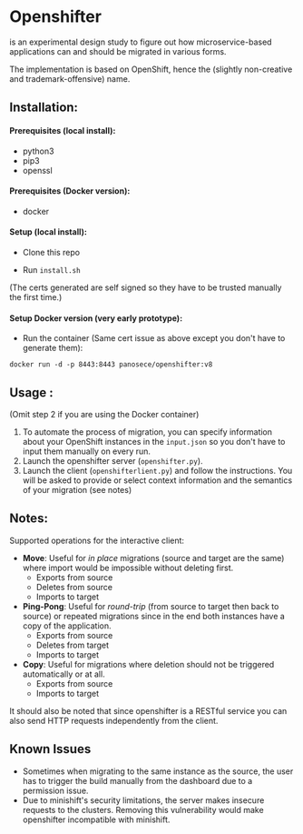 # Openshifter
is an experimental design study to figure out how microservice-based applications can and should be migrated in various forms.

The implementation is based on OpenShift, hence the (slightly non-creative and trademark-offensive) name.

## Installation:
#### Prerequisites (local install):
- python3
- pip3
- openssl

#### Prerequisites (Docker version):
- docker

#### Setup (local install):
- Clone this repo

- Run `install.sh`

(The certs generated are self signed so they have to be trusted manually the first time.)

#### Setup Docker version (very early prototype):
- Run the container (Same cert issue as above except you don't have to generate them):
```
docker run -d -p 8443:8443 panosece/openshifter:v8
```

## Usage :
(Omit step 2 if you are using the Docker container)
1. To automate the process of migration, you can specify information about your OpenShift instances in the `input.json` so you don't have to input them manually on every run.
2. Launch the openshifter server (`openshifter.py`).
3. Launch the client (`openshifterlient.py`) and follow the instructions. You will be asked to provide or select context information and the semantics of your migration (see notes)



## Notes:
Supported operations for the interactive client:
- **Move**: Useful for *in place* migrations (source and target are the same) where import would be impossible without deleting first.
  - Exports from source
  - Deletes from source
  - Imports to target
- **Ping-Pong**: Useful for *round-trip* (from source to target then back to source) or repeated migrations since in the end both instances have a copy of the application.
  - Exports from source
  - Deletes from target
  - Imports to target
- **Copy**: Useful for migrations where deletion should not be triggered automatically or at all.
  - Exports from source
  - Imports to target

It should also be noted that since openshifter is a RESTful service you can also send HTTP requests independently from the client.

## Known Issues
- Sometimes when migrating to the same instance as the source, the user has to trigger the build manually from the dashboard due to a permission issue.
- Due to minishift's security limitations, the server makes insecure requests to the clusters. Removing this vulnerability would make openshifter incompatible with minishift.
